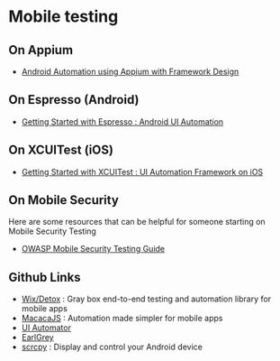 # Mobile testing

## On Appium

- [Android Automation using Appium with Framework Design](https://www.youtube.com/watch?v=YSFznsn2lLk&list=PL9ok7C7Yn9A9qy5rqMiFtGHPbwM9yOxCW)

## On Espresso (Android)

- [Getting Started with Espresso : Android UI Automation](https://www.browserstack.com/guide/espresso-android-testing)

## On XCUITest (iOS)

- [Getting Started with XCUITest : UI Automation Framework on iOS](https://www.browserstack.com/guide/getting-started-xcuitest-framework)

## On Mobile Security

Here are some resources that can be helpful for someone starting on Mobile Security Testing
- [OWASP Mobile Security Testing Guide ](https://github.com/OWASP/owasp-mstg)

## Github Links
- [Wix/Detox](https://github.com/wix/Detox) : Gray box end-to-end testing and automation library for mobile apps
- [MacacaJS](https://macacajs.com/) : Automation made simpler for mobile apps
- [UI Automator](https://www.tutorialspoint.com/android/android_ui_testing.htm)
- [EarlGrey](https://developers.googleblog.com/2016/02/earlgrey-ios-functional-ui-testing.html)
- [scrcpy](https://github.com/Genymobile/scrcpy) : Display and control your Android device
